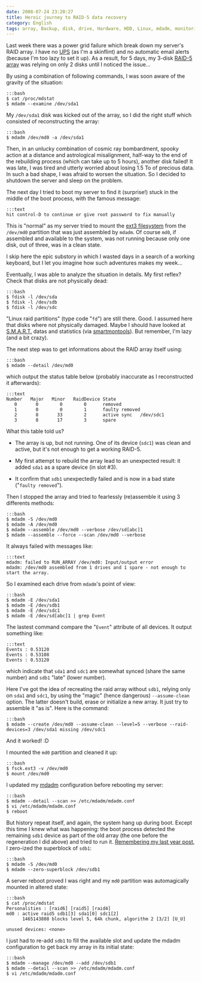 ```yaml
---
date: 2008-07-24 23:20:27
title: Heroic journey to RAID-5 data recovery
category: English
tags: array, Backup, disk, drive, Hardware, HDD, Linux, mdadm, monitoring, RAID, Server, system, UPS
---
```


Last week there was a power grid failure which break down my server's RAID array. I have no [UPS](https://en.wikipedia.org/wiki/Uninterruptible_power_supply) (as I'm a skinflint) and no automatic email alerts (because I'm too lazy to set it up). As a result, for 5 days, my 3-disk [RAID-5 array](https://en.wikipedia.org/wiki/RAID_5) was relying on only 2 disks until I noticed the issue...

By using a combination of following commands, I was soon aware of the gravity of the situation:

    :::bash
    $ cat /proc/mdstat
    $ mdadm --examine /dev/sda1

My `/dev/sda1` disk was kicked out of the array, so I did the right stuff which consisted of reconstructing the array:

    :::bash
    $ mdadm /dev/md0 -a /dev/sda1

Then, in an unlucky combination of cosmic ray bombardment, spooky action at a distance and astrological misalignment, half-way to the end of the rebuilding process (which can take up to 5 hours), another disk failed! It was late, I was tired and utterly worried about losing 1.5 To of precious data. In such a bad shape, I was afraid to worsen the situation. So I decided to shutdown the server and sleep on the problem.

The next day I tried to boot my server to find it (surprise!) stuck in the middle of the boot process, with the famous message:

    :::text
    hit control-D to continue or give root password to fix manually

This is "normal" as my server tried to mount the [ext3 filesystem](https://en.wikipedia.org/wiki/Ext3) from the `/dev/md0` partition that was just assembled by `mdadm`. Of course `md0`, if assembled and available to the system, was not running because only one disk, out of three, was in a clean state.

I skip here the epic substory in which I wasted days in a search of a working keyboard, but I let you imagine how such adventures makes my week...

Eventually, I was able to analyze the situation in details. My first reflex? Check that disks are not physically dead:

    :::bash
    $ fdisk -l /dev/sda
    $ fdisk -l /dev/sdb
    $ fdisk -l /dev/sdc

"Linux raid partitions" (type code "`fd`") are still there. Good. I assumed here that disks where not physically damaged. Maybe I should have looked at [S.M.A.R.T.](https://en.wikipedia.org/wiki/Self-Monitoring,_Analysis,_and_Reporting_Technology) datas and statistics (via [smartmontools](https://smartmontools.sourceforge.net)). But remember, I'm lazy (and a bit crazy).

The next step was to get informations about the RAID array itself using:

    :::bash
    $ mdadm --detail /dev/md0

which output the status table below (probably inaccurate as I reconstructed it afterwards):

    :::text
    Number   Major   Minor   RaidDevice State
       0       0        0        0      removed
       1       0        0        1      faulty removed
       2       8       33        2      active sync   /dev/sdc1
       3       8       17        3      spare

What this table told us?

  * The array is up, but not running. One of its device (`sdc1`) was clean and active, but it's not enough to get a working RAID-5.

  * My first attempt to rebuild the array lead to an unexpected result: it added `sda1` as a spare device (in slot #3).

  * It confirm that `sdb1` unexpectedly failed and is now in a bad state ("`faulty removed`").

Then I stopped the array and tried to fearlessly (re)assemble it using 3 differents methods:

    :::bash
    $ mdadm -S /dev/md0
    $ mdadm -A /dev/md0
    $ mdadm --assemble /dev/md0 --verbose /dev/sd[abc]1
    $ mdadm --assemble --force --scan /dev/md0 --verbose

It always failed with messages like:

    :::text
    mdadm: failed to RUN_ARRAY /dev/md0: Input/output error
    mdadm: /dev/md0 assembled from 1 drives and 1 spare - not enough to start the array.

So I examined each drive from `mdadm`'s point of view:

    :::bash
    $ mdadm -E /dev/sda1
    $ mdadm -E /dev/sdb1
    $ mdadm -E /dev/sdc1
    $ mdadm -E /dev/sd[abc]1 | grep Event

The lastest command compare the "`Event`" attribute of all devices. It output something like:

    :::text
    Events : 0.53120
    Events : 0.53108
    Events : 0.53120

which indicate that `sda1` and `sdc1` are somewhat synced (share the same number) and `sdb1` "late" (lower number).

Here I've got the idea of recreating the raid array without `sdb1`, relying only on `sda1` and `sdc1`, by using the "magic" (hence dangerous) `--assume-clean` option. The latter doesn't build, erase or initialize a new array. It just try to assemble it "as is". Here is the command:

    :::bash
    $ mdadm --create /dev/md0 --assume-clean --level=5 --verbose --raid-devices=3 /dev/sda1 missing /dev/sdc1

And it worked! :D

I mounted the `md0` partition and cleaned it up:

    :::bash
    $ fsck.ext3 -v /dev/md0
    $ mount /dev/md0

I updated my [mdadm](https://neil.brown.name/blog/mdadm) configuration before rebooting my server:

    :::bash
    $ mdadm --detail --scan >> /etc/mdadm/mdadm.conf
    $ vi /etc/mdadm/mdadm.conf
    $ reboot

But history repeat itself, and again, the system hang up during boot. Except this time I knew what was happening: the boot process detected the remaining `sdb1` device as part of the old array (the one before the regeneration I did above) and tried to run it. [Remembering my last year post](https://kevin.deldycke.com/2007/03/how-to-recover-a-raid-array-after-having-zero-ized-superblocks/), I zero-ized the superblock of `sdb1`:

    :::bash
    $ mdadm -S /dev/md0
    $ mdadm --zero-superblock /dev/sdb1

A server reboot proved I was right and my `md0` partition was automagically mounted in altered state:

    :::bash
    $ cat /proc/mdstat
    Personalities : [raid6] [raid5] [raid4]
    md0 : active raid5 sdb1[3] sda1[0] sdc1[2]
          1465143808 blocks level 5, 64k chunk, algorithm 2 [3/2] [U_U]

    unused devices: <none>

I just had to re-add `sdb1` to fill the available slot and update the mdadm configuration to get back my array in its initial state:

    :::bash
    $ mdadm --manage /dev/md0 --add /dev/sdb1
    $ mdadm --detail --scan >> /etc/mdadm/mdadm.conf
    $ vi /etc/mdadm/mdadm.conf

